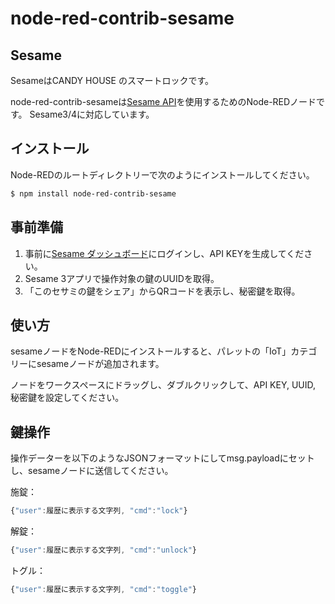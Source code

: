 # node-red-contrib-sesame

## Sesame
SesameはCANDY HOUSE のスマートロックです。

node-red-contrib-sesameは[Sesame API](https://doc.candyhouse.co/ja/SesameAPI)を使用するためのNode-REDノードです。
Sesame3/4に対応しています。

## インストール

Node-REDのルートディレクトリーで次のようにインストールしてください。

```sh
$ npm install node-red-contrib-sesame
```

## 事前準備

1. 事前に[Sesame ダッシュボード](https://dash.candyhouse.co/)にログインし、API KEYを生成してください。
1. Sesame 3アプリで操作対象の鍵のUUIDを取得。
1. 「このセサミの鍵をシェア」からQRコードを表示し、秘密鍵を取得。

## 使い方
sesameノードをNode-REDにインストールすると、パレットの「IoT」カテゴリーにsesameノードが追加されます。

ノードをワークスペースにドラッグし、ダブルクリックして、API KEY, UUID, 秘密鍵を設定してください。

## 鍵操作

操作データーを以下のようなJSONフォーマットにしてmsg.payloadにセットし、sesameノードに送信してください。

施錠：
```javascript
{"user":履歴に表示する文字列, "cmd":"lock"}
```
解錠：
```javascript
{"user":履歴に表示する文字列, "cmd":"unlock"}
```
トグル：
```javascript
{"user":履歴に表示する文字列, "cmd":"toggle"}
```